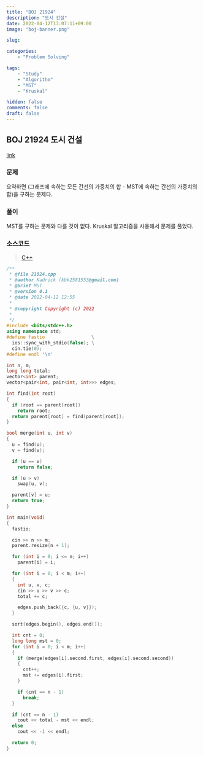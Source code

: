 ```yaml
---
title: "BOJ 21924"
description: "도시 건설"
date: 2022-04-12T13:07:11+09:00
image: "boj-banner.png"

slug: 

categories:
    - "Problem Solving"

tags:
    - "Study"
    - "Algorithm"
    - "MST" 
    - "Kruskal"

hidden: false
comments: false
draft: false
---
```


## BOJ 21924 도시 건설

[link](https://boj.kr/21924)

### 문제

요약하면 (그래프에 속하는 모든 간선의 가중치의 합 - MST에 속하는 간선의 가중치의 합)을 구하는 문제다.

### 풀이

MST를 구하는 문제와 다를 것이 없다.
Kruskal 알고리즘을 사용해서 문제를 풀었다.

### 소스코드 

> [C++](https://github.com/Kadrick/PS/blob/main/BOJ/21924.cpp)
```cpp
/**
 * @file 21924.cpp
 * @author Kadrick (kbk2581553@gmail.com)
 * @brief MST
 * @version 0.1
 * @date 2022-04-12 12:55
 *
 * @copyright Copyright (c) 2022
 *
 */
#include <bits/stdc++.h>
using namespace std;
#define fastio                 \
  ios::sync_with_stdio(false); \
  cin.tie(0);
#define endl '\n'

int n, m;
long long total;
vector<int> parent;
vector<pair<int, pair<int, int>>> edges;

int find(int root)
{
  if (root == parent[root])
    return root;
  return parent[root] = find(parent[root]);
}

bool merge(int u, int v)
{
  u = find(u);
  v = find(v);

  if (u == v)
    return false;

  if (u > v)
    swap(u, v);

  parent[v] = u;
  return true;
}

int main(void)
{
  fastio;

  cin >> n >> m;
  parent.resize(n + 1);

  for (int i = 0; i <= n; i++)
    parent[i] = i;

  for (int i = 0; i < m; i++)
  {
    int u, v, c;
    cin >> u >> v >> c;
    total += c;

    edges.push_back({c, {u, v}});
  }

  sort(edges.begin(), edges.end());

  int cnt = 0;
  long long mst = 0;
  for (int i = 0; i < m; i++)
  {
    if (merge(edges[i].second.first, edges[i].second.second))
    {
      cnt++;
      mst += edges[i].first;
    }

    if (cnt == n - 1)
      break;
  }

  if (cnt == n - 1)
    cout << total - mst << endl;
  else
    cout << -1 << endl;

  return 0;
}
```